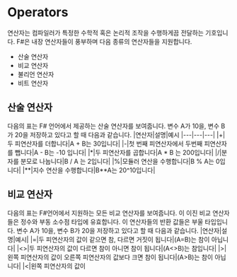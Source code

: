 # Operators
연산자는 컴파일러가 특정한 수학적 혹은 논리적 조작을 수행하게끔 전달하는 기호입니다. F#은 내장 연산자들이 풍부하며 다음 종류의 연산자들을 지원합니다.
- 산술 연산자
- 비교 연산자
- 불리언 연산자
- 비트 연산자

## 산술 연산자
다음의 표는 F# 언어에서 제공하는 산술 연산자를 보여줍니다. 변수 A가 10을, 변수 B가 20을 저장하고 있다고 할 때 다음과 같습니다.
|연산자|설명|예시
|---|---|---|
|+|두 피연산자를 더합니다|A + B는 30입니다|
|-|첫 번째 피연산자에서 두번째 피연산자를 뺍니다|A - B는 -10 입니다|
|*|두 피연산자를 곱합니다|A * B 는 200입니다|
|/|분자를 분모로 나눕니다|B / A 는 2입니다|
|%|모듈러 연산을 수행합니다|B % A는 0입니다|
|**|지수 연산을 수행합니다|B\*\*A는 20^10입니다|

## 비교 연산자
다음의 표는 F#언어에서 지원하는 모든 비교 연산자를 보여줍니다. 이 이진 비교 연산자들은 정수와 부동 소수점 타입에 유효합니다. 이 연산자들의 반환 값들은 부울 타입입니다.
변수 A가 10을, 변수 B가 20을 저장하고 있다고 할 때 다음과 같습니다.
|연산자|설명|예시|
|=|두 피연산자의 값이 같으면 참, 다르면 거짓이 됩니다|(A=B)는 참이 아닙니다|
|<>|두 피연산자의 값이 다르면 참이 아니면 참이 됩니다|(A<>B)는 참입니다|
|>|왼쪽 피연산자의 값이 오른쪽 피연산자의 값보다 크면 참이 됩니다|(A>B)는 참이 아닙니다|
|<|왼쪽 피연산자의 값이 